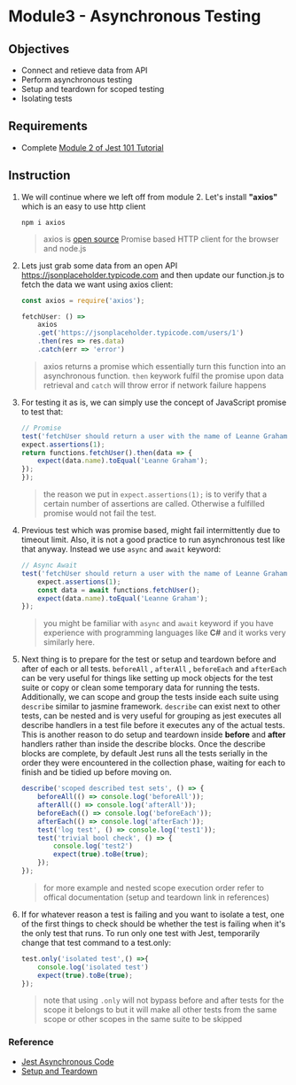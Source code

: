# Module3 - Asynchronous Testing

## Objectives

* Connect and retieve data from API
* Perform asynchronous testing
* Setup and teardown for scoped testing
* Isolating tests

## Requirements

* Complete [Module 2 of Jest 101 Tutorial](https://github.com/pakbaz/Jest101Training/tree/master/Module2%20-%20Exploring%20Jest%20Assertion%20Library)

## Instruction

1. We will continue where we left off from module 2. Let's install **"axios"** which is an easy to use http client  

    ```console
    npm i axios
    ```

    > axios is [open source](https://github.com/axios/axios) Promise based HTTP client for the browser and node.js

2. Lets just grab some data from an open API <https://jsonplaceholder.typicode.com> and then update our function.js to fetch the data we want using axios client:

    ```javascript
    const axios = require('axios');

    fetchUser: () =>
        axios
        .get('https://jsonplaceholder.typicode.com/users/1')
        .then(res => res.data)
        .catch(err => 'error')

    ```

    > axios returns a promise which essentially turn this function into an asynchronous function. `then` keywork fulfil the promise upon data retrieval and `catch` will throw error if network failure happens

3. For testing it as is, we can simply use the concept of JavaScript promise to test that:

    ```javascript
    // Promise
    test('fetchUser should return a user with the name of Leanne Graham', () => {
    expect.assertions(1);
    return functions.fetchUser().then(data => {
        expect(data.name).toEqual('Leanne Graham');
    });
    });
    ```

    > the reason we put in `expect.assertions(1);` is to verify that a certain number of assertions are called. Otherwise a fulfilled promise would not fail the test.  

4. Previous test which was promise based, might fail intermittently due to timeout limit. Also, it is not a good practice to run asynchronous test like that anyway. Instead we use `async` and `await` keyword:

    ```javascript
    // Async Await
    test('fetchUser should return a user with the name of Leanne Graham', async () => {
        expect.assertions(1);
        const data = await functions.fetchUser();
        expect(data.name).toEqual('Leanne Graham');
    });
    ```

    > you might be familiar with `async` and `await` keyword if you have experience with programming languages like **C#** and it works very similarly here.

5. Next thing is to prepare for the test or setup and teardown before and after of each or all tests. `beforeAll` , `afterAll` , `beforeEach` and `afterEach` can be very useful for things like setting up mock objects for the test suite or copy or clean some temporary data for running the tests. Additionally, we can scope and group the tests inside each suite using `describe` similar to jasmine framework. `describe` can exist next to other tests, can be nested and is very useful for grouping as jest executes all describe handlers in a test file before it executes any of the actual tests. This is another reason to do setup and teardown inside **before** and **after** handlers rather than inside the describe blocks. Once the describe blocks are complete, by default Jest runs all the tests serially in the order they were encountered in the collection phase, waiting for each to finish and be tidied up before moving on.

    ```javascript
    describe('scoped described test sets', () => {
        beforeAll(() => console.log('beforeAll'));
        afterAll(() => console.log('afterAll'));
        beforeEach(() => console.log('beforeEach'));
        afterEach(() => console.log('afterEach'));
        test('log test', () => console.log('test1'));
        test('trivial bool check', () => {
            console.log('test2')
            expect(true).toBe(true);
        });
    });
    ```

    > for more example and nested scope execution order refer to offical documentation (setup and teardown link in references)

6. If for whatever reason a test is failing and you want to isolate a test, one of the first things to check should be whether the test is failing when it's the only test that runs. To run only one test with Jest, temporarily change that test command to a test.only:

    ```javascript
    test.only('isolated test',() =>{
        console.log('isolated test')
        expect(true).toBe(true);
    });
    ```

    > note that using `.only` will not bypass before and after tests for the scope it belongs to but it will make all other tests from the same scope or other scopes in the same suite to be skipped 

### Reference

* [Jest Asynchronous Code](https://jestjs.io/docs/en/asynchronous)
* [Setup and Teardown](https://jestjs.io/docs/en/setup-teardown)
  